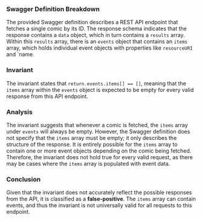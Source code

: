 ### Swagger Definition Breakdown
The provided Swagger definition describes a REST API endpoint that fetches a single comic by its ID. The response schema indicates that the response contains a `data` object, which in turn contains a `results` array. Within this `results` array, there is an `events` object that contains an `items` array, which holds individual event objects with properties like `resourceURI` and `name.

### Invariant
The invariant states that `return.events.items[] == []`, meaning that the `items` array within the `events` object is expected to be empty for every valid response from this API endpoint.

### Analysis
The invariant suggests that whenever a comic is fetched, the `items` array under `events` will always be empty. However, the Swagger definition does not specify that the `items` array must be empty; it only describes the structure of the response. It is entirely possible for the `items` array to contain one or more event objects depending on the comic being fetched. Therefore, the invariant does not hold true for every valid request, as there may be cases where the `items` array is populated with event data.

### Conclusion
Given that the invariant does not accurately reflect the possible responses from the API, it is classified as a **false-positive**. The `items` array can contain events, and thus the invariant is not universally valid for all requests to this endpoint.
